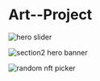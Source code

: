 # Art--Project

![hero slider ](https://github.com/Aofficial0/Art--Project/assets/130147615/d9009f4b-5683-47df-8015-6783972903af)

![section2 hero banner](https://github.com/Aofficial0/Art--Project/assets/130147615/81a5c0c4-d343-44fe-81cc-e7241cb2fd09)


![random nft picker ](https://github.com/Aofficial0/Art--Project/assets/130147615/daaa6d24-bb0b-4c98-bebc-6e37bfd602af)
